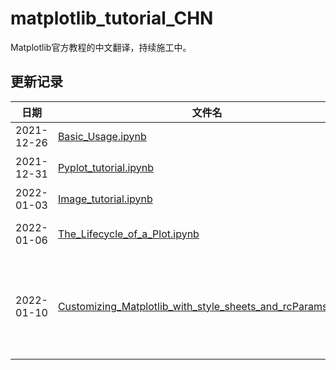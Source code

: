# matplotlib_tutorial_CHN
Matplotlib官方教程的中文翻译，持续施工中。
## 更新记录
|日期|文件名|中文标题|原文地址|
|----|------|----|-------|
|2021-12-26|[Basic_Usage.ipynb](https://github.com/YunpengDon/matplotlib_tutorial_CHN/blob/main/Basic_Usage.ipynb)|使用基础|[Basic Usage](https://matplotlib.org/stable/tutorials/introductory/usage.html)|
|2021-12-31|[Pyplot_tutorial.ipynb](https://github.com/YunpengDon/matplotlib_tutorial_CHN/blob/main/Pyplot_tutorial.ipynb)|Pyplot教程|[Pyplot Tutorial](https://matplotlib.org/stable/tutorials/introductory/pyplot.html)|
|2022-01-03|[Image_tutorial.ipynb](https://github.com/YunpengDon/matplotlib_tutorial_CHN/blob/main/Image_tutorial.ipynb)|图像教程|[Image Tutorial](https://matplotlib.org/stable/tutorials/introductory/images.html)|
|2022-01-06|[The_Lifecycle_of_a_Plot.ipynb](https://github.com/YunpengDon/matplotlib_tutorial_CHN/blob/main/The_Lifecycle_of_a_Plot.ipynb)|绘图的生命周期|[The Lifecycle of a Plot](https://matplotlib.org/stable/tutorials/introductory/lifecycle.html)|
|2022-01-10|[Customizing_Matplotlib_with_style_sheets_and_rcParams.ipynb](https://github.com/YunpengDon/matplotlib_tutorial_CHN/blob/main/Customizing_Matplotlib_with_style_sheets_and_rcParams.ipynb)|使用样式表和rcParams对Matplotlib进行自定义|[Customizing Matplotlib with style sheets and rcParams](https://matplotlib.org/stable/tutorials/introductory/customizing.html)|
